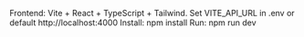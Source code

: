 Frontend: Vite + React + TypeScript + Tailwind. Set VITE_API_URL in .env or default http://localhost:4000
Install: npm install
Run: npm run dev
